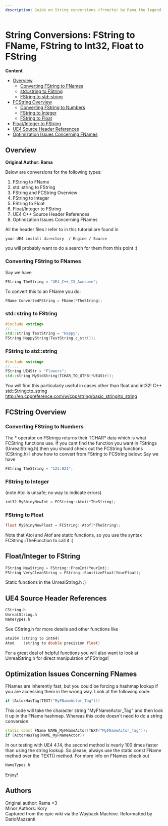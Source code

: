```yaml
---
description: Guide on String conversions (from/to) by Rama the legend
---
```


# String Conversions: FString to FName, FString to Int32, Float to FString

**Content**
- [Overview](#overview)
  * [Converting FString to FNames](#converting-fstring-to-fnames)
  * [std::string to FString](#std--string-to-fstring)
  * [FString to std::string](#fstring-to-std--string)
- [FCString Overview](#fcstring-overview)
  * [Converting FString to Numbers](#converting-fstring-to-numbers)
  * [FString to Integer](#fstring-to-integer)
  * [FString to Float](#fstring-to-float)
- [Float/Integer to FString](#float-integer-to-fstring)
- [UE4 Source Header References](#ue4-source-header-references)
- [Optimization Issues Concerning FNames](#optimization-issues-concerning-fnames)

## Overview

**Original Author: Rama**

Below are conversions for the following types:
1. FString to FName
2. std::string to FString
3. FString and FCString Overview
4. FString to Integer
5. FString to Float
6. Float/Integer to FString
7. UE4 C++ Source Header References
8. Optimization Issues Concerning FNames

All the header files I refer to in this tutorial are found in 
```
your UE4 install directory  / Engine / Source
```
you will probably want to do a search for them from this point :) 

### Converting FString to FNames

Say we have
```cpp
FString TheString = "UE4_C++_IS_Awesome";
```
To convert this to an FName you do:
```cpp
FName ConvertedFString = FName(*TheString);
```

###  std::string to FString

```cpp
#include <string>
//....
std::string TestString = "Happy"; 
FString HappyString(TestString.c_str());
```

###  FString to std::string

```cpp
#include <string>
//....
FString UE4Str = "Flowers";
std::string MyStdString(TCHAR_TO_UTF8(*UE4Str));
```
You will find this particularly useful in cases other than float and int32!
C++ std::String::to_string
http://en.cppreference.com/w/cpp/string/basic_string/to_string

##  FCString Overview

### Converting FString to Numbers

The * operator on FStrings returns their TCHAR* data which is what FCString functions use.
If you cant find the function you want in FStrings (UnrealString.h) then you should check out the FCString functions (CString.h)
I show how to convert from FString to FCString below:
Say we have
```cpp
FString TheString = "123.021";
```

###  FString to Integer

(note Atoi is unsafe; no way to indicate errors)
```cpp
int32 MyShinyNewInt = FCString::Atoi(*TheString);
```

###  FString to Float

```cpp
float MyShinyNewFloat = FCString::Atof(*TheString);
```
Note that Atoi and Atof are static functions, so you use the syntax FCString::TheFunction to call it :)

##  Float/Integer to FString

```cpp
FString NewString = FString::FromInt(YourInt);
FString VeryCleanString = FString::SanitizeFloat(YourFloat);
```
Static functions in the UnrealString.h :)

##  UE4 Source Header References

```cpp
CString.h
UnrealString.h
NameTypes.h
```
See CString.h for more details and other functions like
```cpp
atoi64 (string to int64)
Atod	(string to double precision float)
```
For a great deal of helpful functions you will also want to look at
UnrealString.h for direct manipulation of FStrings!

##  Optimization Issues Concerning FNames

FNames are inherently fast, but you could be forcing a hashmap lookup if you are accessing them in the wrong way. Look at the following code:
```cpp
if (ActorHasTag(TEXT("MyFNameActor_Tag")))
```
This code will take the character string "MyFNameActor_Tag" and then look it up in the FName hashmap.
Whereas this code doesn't need to do a string conversion:
```cpp
static const FName NAME_MyFNameActor(TEXT("MyFNameActor_Tag"));
if (ActorHasTag(NAME_MyFNameActor))
```
In our testing with UE4 4.14, the second method is nearly 100 times faster than using the string lookup. So please, always use the static const FName method over the TEXT() method.
For more info on FNames check out
```cpp
NameTypes.h
```
Enjoy!

## Authors

Original author: Rama &lt;3  
Minor Authors: Kory  
Captured from the epic wiki via the Wayback Machine. Reformatted by DarioMazzanti

